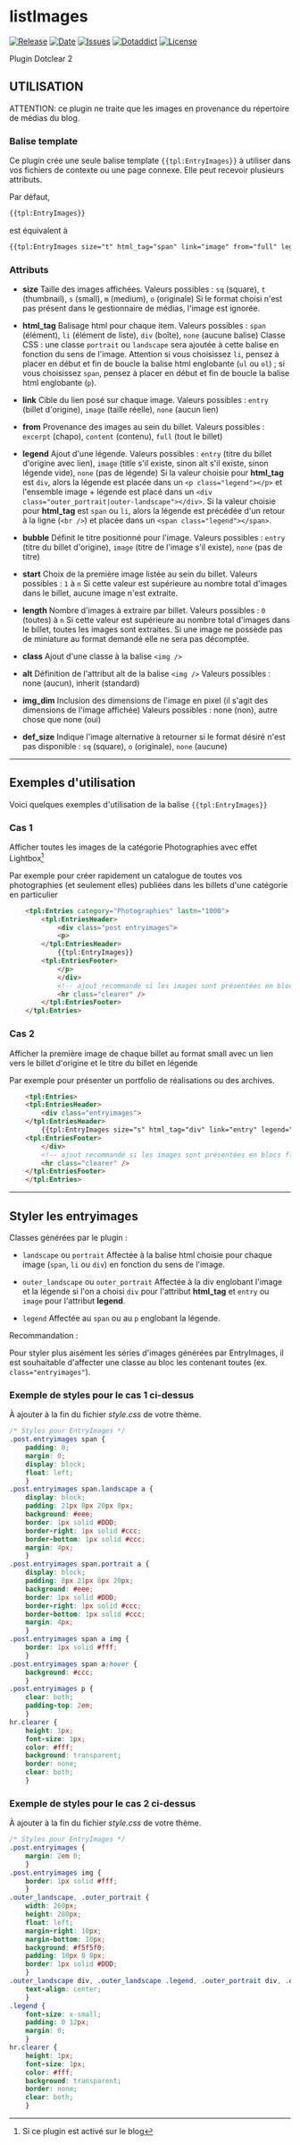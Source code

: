 # listImages

[![Release](https://img.shields.io/github/v/release/franck-paul/listImages)](https://github.com/franck-paul/listImages/releases)
[![Date](https://img.shields.io/github/release-date/franck-paul/listImages)](https://github.com/franck-paul/listImages/releases)
[![Issues](https://img.shields.io/github/issues/franck-paul/listImages)](https://github.com/franck-paul/listImages/issues)
[![Dotaddict](https://img.shields.io/badge/dotaddict-official-green.svg)](https://plugins.dotaddict.org/dc2/details/listImages)
[![License](https://img.shields.io/github/license/franck-paul/listImages)](https://github.com/franck-paul/listImages/blob/master/LICENSE)

Plugin Dotclear 2

## UTILISATION

ATTENTION: ce plugin ne traite que les images en provenance du répertoire de médias du blog.

### Balise template

Ce plugin crée une seule balise template `{{tpl:EntryImages}}` à utiliser dans vos fichiers de contexte ou une page connexe. Elle peut recevoir plusieurs attributs.

Par défaut,

```html
{{tpl:EntryImages}}
```

est équivalent à

```html
{{tpl:EntryImages size="t" html_tag="span" link="image" from="full" legend="none" start="1" length="0" bubble="image" alt="inherit" img_dim="0" class="" def_size="o"}}
```

### Attributs

* **size**
  Taille des images affichées.
  Valeurs possibles : `sq` (square), `t` (thumbnail), `s` (small), `m` (medium), `o` (originale)
  Si le format choisi n'est pas présent dans le gestionnaire de médias, l'image est ignorée.

* **html_tag**
  Balisage html pour chaque item.
  Valeurs possibles : `span` (élément), `li` (élément de liste), `div` (boîte), `none` (aucune balise)
    Classe CSS : une classe `portrait` ou `landscape` sera ajoutée à cette balise en fonction du sens de l'image.
  Attention si vous choisissez `li`, pensez à placer en début et fin de boucle la balise html englobante (`ul` ou `ol`) ; si vous choisissez `span`, pensez à placer en début et fin de boucle la balise html englobante (`p`).

* **link**
  Cible du lien posé sur chaque image.
  Valeurs possibles : `entry` (billet d'origine), `image` (taille réelle), `none` (aucun lien)

* **from**
  Provenance des images au sein du billet.
  Valeurs possibles : `excerpt` (chapo), `content` (contenu), `full` (tout le billet)

* **legend**
  Ajout d'une légende.
  Valeurs possibles : `entry` (titre du billet d'origine avec lien), `image` (title s'il existe, sinon alt s'il existe, sinon légende vide), `none` (pas de légende)
  Si la valeur choisie pour **html_tag** est `div`, alors la légende est placée dans un `<p class="legend"></p>` et l'ensemble image + légende est placé dans un `<div class="outer_portrait|outer-landscape"></div>`.
  Si la valeur choisie pour **html_tag** est `span` ou `li`, alors la légende est précédée d'un retour à la ligne (`<br />`) et placée dans un `<span class="legend"></span>`.

* **bubble**
  Définit le titre positionné pour l'image.
  Valeurs possibles : `entry` (titre du billet d'origine), `image` (titre de l'image s'il existe), `none` (pas de titre)

* **start**
  Choix de la première image listée au sein du billet.
  Valeurs possibles : `1` à `n`
  Si cette valeur est supérieure au nombre total d'images dans le billet, aucune image n'est extraite.

* **length**
  Nombre d'images à extraire par billet.
  Valeurs possibles : `0` (toutes) à `n`
  Si cette valeur est supérieure au nombre total d'images dans le billet, toutes les images sont extraites.
  Si une image ne possède pas de miniature au format demandé elle ne sera pas décomptée.

* **class**
  Ajout d'une classe à la balise `<img />`

* **alt**
  Définition de l'attribut alt de la balise `<img />`
  Valeurs possibles : none (aucun), inherit (standard)

* **img_dim**
  Inclusion des dimensions de l'image en pixel (il s'agit des dimensions de l'image affichée)
  Valeurs possibles : none (non), autre chose que none (oui)

* **def_size**
  Indique l'image alternative à retourner si le format désiré n'est pas disponible : `sq` (square), `o` (originale), `none` (aucune)

----

## Exemples d'utilisation

Voici quelques exemples d'utilisation de la balise `{{tpl:EntryImages}}`

### Cas 1

Afficher toutes les images de la catégorie Photographies avec effet Lightbox[^1]

Par exemple pour créer rapidement un catalogue de toutes vos photographies (et seulement elles) publiées dans les billets d'une catégorie en particulier

```html
    <tpl:Entries category="Photographies" lastn="1000">
        <tpl:EntriesHeader>
            <div class="post entryimages">
            <p>
        </tpl:EntriesHeader>
            {{tpl:EntryImages}}
        <tpl:EntriesFooter>
            </p>
            </div>
            <!-- ajout recommandé si les images sont présentées en blocs flottants -->
            <hr class="clearer" />
        </tpl:EntriesFooter>
    </tpl:Entries>
```

### Cas 2

Afficher la première image de chaque billet au format small avec un lien vers le billet d'origine et le titre du billet en légende

Par exemple pour présenter un portfolio de réalisations ou des archives.

```html
    <tpl:Entries>
    <tpl:EntriesHeader>
        <div class="entryimages">
    </tpl:EntriesHeader>
        {{tpl:EntryImages size="s" html_tag="div" link="entry" legend="entry" length="1"}}
    <tpl:EntriesFooter>
        </div>
        <!-- ajout recommandé si les images sont présentées en blocs flottants -->
        <hr class="clearer" />
    </tpl:EntriesFooter>
    </tpl:Entries>
```

----

## Styler les entryimages

Classes générées par le plugin :

* `landscape` ou `portrait`
    Affectée à la balise html choisie pour chaque image (`span`, `li` ou `div`) en fonction du sens de l'image.

* `outer_landscape` ou `outer_portrait`
    Affectée à la div englobant l'image et la légende si l'on a choisi `div` pour l'attribut **html_tag** et `entry` ou `image` pour l'attribut **legend**.

* `legend`
    Affectée au `span` ou au `p` englobant la légende.

Recommandation :

Pour styler plus aisément les séries d'images générées par EntryImages, il est souhaitable d'affecter une classe au bloc les contenant toutes (ex. `class="entryimages"`).

### Exemple de styles pour le cas 1 ci-dessus

À ajouter à la fin du fichier <var>style.css</var> de votre thème.

```css
/* Styles pour EntryImages */
.post.entryimages span {
    padding: 0;
    margin: 0;
    display: block;
    float: left;
    }
.post.entryimages span.landscape a {
    display: block;
    padding: 21px 8px 20px 8px;
    background: #eee;
    border: 1px solid #DDD;
    border-right: 1px solid #ccc;
    border-bottom: 1px solid #ccc;
    margin: 4px;
    }
.post.entryimages span.portrait a {
    display: block;
    padding: 8px 21px 8px 20px;
    background: #eee;
    border: 1px solid #DDD;
    border-right: 1px solid #ccc;
    border-bottom: 1px solid #ccc;
    margin: 4px;
    }
.post.entryimages span a img {
    border: 1px solid #fff;
    }
.post.entryimages span a:hover {
    background: #ccc;
    }
.post.entryimages p {
    clear: both;
    padding-top: 2em;
    }
hr.clearer {
    height: 1px;
    font-size: 1px;
    color: #fff;
    background: transparent;
    border: none;
    clear: both;
    }
```

### Exemple de styles pour le cas 2 ci-dessus

À ajouter à la fin du fichier <var>style.css</var> de votre thème.

```css
/* Styles pour EntryImages */
.post.entryimages {
    margin: 2em 0;
    }
.post.entryimages img {
    border: 1px solid #fff;
    }
.outer_landscape, .outer_portrait {
    width: 260px;
    height: 280px;
    float: left;
    margin-right: 10px;
    margin-bottom: 10px;
    background: #f5f5f0;
    padding: 10px 0 8px;
    border: 1px solid #DDD;
    }
.outer_landscape div, .outer_landscape .legend, .outer_portrait div, .outer_portrait .legend {
    text-align: center;
    }
.legend {
    font-size: x-small;
    padding: 0 12px;
    margin: 0;
    }
hr.clearer {
    height: 1px;
    font-size: 1px;
    color: #fff;
    background: transparent;
    border: none;
    clear: both;
    }
```

[^1]: Si ce plugin est activé sur le blog
[^2]: Chaîne de caractères alphanumériques sans accents ni espaces ni caractères spéciaux
